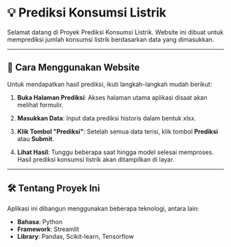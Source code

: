 # 💡 Prediksi Konsumsi Listrik

Selamat datang di Proyek Prediksi Konsumsi Listrik. Website ini dibuat untuk memprediksi jumlah konsumsi listrik berdasarkan data yang dimasukkan.

---

## 🚀 Cara Menggunakan Website

Untuk mendapatkan hasil prediksi, ikuti langkah-langkah mudah berikut:

1.  **Buka Halaman Prediksi**: Akses halaman utama aplikasi disaat akan melihat formulir.

2.  **Masukkan Data**: Input data prediksi historis dalam bentuk xlsx.

3.  **Klik Tombol "Prediksi"**: Setelah semua data terisi, klik tombol **Prediksi** atau **Submit**.

4.  **Lihat Hasil**: Tunggu beberapa saat hingga model selesai memproses. Hasil prediksi konsumsi listrik akan ditampilkan di layar.

---

## 🛠️ Tentang Proyek Ini

Aplikasi ini dibangun menggunakan beberapa teknologi, antara lain:
* **Bahasa**: Python
* **Framework**: Streamlit
* **Library**: Pandas, Scikit-learn, Tensorflow
